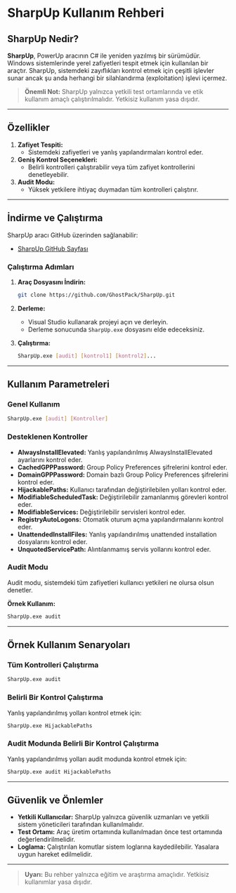 # SharpUp Kullanım Rehberi

## SharpUp Nedir?

**SharpUp**, PowerUp aracının C# ile yeniden yazılmış bir sürümüdür. Windows sistemlerinde yerel zafiyetleri tespit etmek için kullanılan bir araçtır. SharpUp, sistemdeki zayıflıkları kontrol etmek için çeşitli işlevler sunar ancak şu anda herhangi bir silahlandırma (exploitation) işlevi içermez.

> **Önemli Not:** SharpUp yalnızca yetkili test ortamlarında ve etik kullanım amaçlı çalıştırılmalıdır. Yetkisiz kullanım yasa dışıdır.

---

## Özellikler

1. **Zafiyet Tespiti:**
   - Sistemdeki zafiyetleri ve yanlış yapılandırmaları kontrol eder.
2. **Geniş Kontrol Seçenekleri:**
   - Belirli kontrolleri çalıştırabilir veya tüm zafiyet kontrollerini denetleyebilir.
3. **Audit Modu:**
   - Yüksek yetkilere ihtiyaç duymadan tüm kontrolleri çalıştırır.

---

## İndirme ve Çalıştırma

SharpUp aracı GitHub üzerinden sağlanabilir:

- [SharpUp GitHub Sayfası](https://github.com/GhostPack/SharpUp)

### Çalıştırma Adımları

1. **Araç Dosyasını İndirin:**
   ```bash
   git clone https://github.com/GhostPack/SharpUp.git
   ```

2. **Derleme:**
   - Visual Studio kullanarak projeyi açın ve derleyin.
   - Derleme sonucunda `SharpUp.exe` dosyasını elde edeceksiniz.

3. **Çalıştırma:**
   ```bash
   SharpUp.exe [audit] [kontrol1] [kontrol2]...
   ```

---

## Kullanım Parametreleri

### Genel Kullanım
```bash
SharpUp.exe [audit] [Kontroller]
```

### Desteklenen Kontroller
- **AlwaysInstallElevated:** Yanlış yapılandırılmış AlwaysInstallElevated ayarlarını kontrol eder.
- **CachedGPPPassword:** Group Policy Preferences şifrelerini kontrol eder.
- **DomainGPPPassword:** Domain bazlı Group Policy Preferences şifrelerini kontrol eder.
- **HijackablePaths:** Kullanıcı tarafından değiştirilebilen yolları kontrol eder.
- **ModifiableScheduledTask:** Değiştirilebilir zamanlanmış görevleri kontrol eder.
- **ModifiableServices:** Değiştirilebilir servisleri kontrol eder.
- **RegistryAutoLogons:** Otomatik oturum açma yapılandırmalarını kontrol eder.
- **UnattendedInstallFiles:** Yanlış yapılandırılmış unattended installation dosyalarını kontrol eder.
- **UnquotedServicePath:** Alıntılanmamış servis yollarını kontrol eder.

### Audit Modu
Audit modu, sistemdeki tüm zafiyetleri kullanıcı yetkileri ne olursa olsun denetler.

**Örnek Kullanım:**
```bash
SharpUp.exe audit
```

---

## Örnek Kullanım Senaryoları

### Tüm Kontrolleri Çalıştırma
```bash
SharpUp.exe audit
```

### Belirli Bir Kontrol Çalıştırma
Yanlış yapılandırılmış yolları kontrol etmek için:
```bash
SharpUp.exe HijackablePaths
```

### Audit Modunda Belirli Bir Kontrol Çalıştırma
Yanlış yapılandırılmış yolları audit modunda kontrol etmek için:
```bash
SharpUp.exe audit HijackablePaths
```

---

## Güvenlik ve Önlemler

- **Yetkili Kullanıcılar:** SharpUp yalnızca güvenlik uzmanları ve yetkili sistem yöneticileri tarafından kullanılmalıdır.
- **Test Ortamı:** Araç üretim ortamında kullanılmadan önce test ortamında değerlendirilmelidir.
- **Loglama:** Çalıştırılan komutlar sistem loglarına kaydedilebilir. Yasalara uygun hareket edilmelidir.

---

> **Uyarı:** Bu rehber yalnızca eğitim ve araştırma amaçlıdır. Yetkisiz kullanımlar yasa dışıdır.
